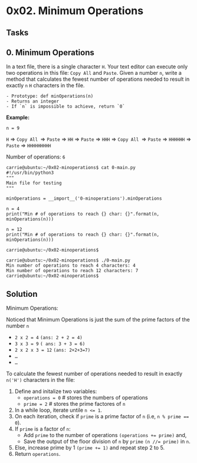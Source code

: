 # 0x02. Minimum Operations


## Tasks

## 0. Minimum Operations
In a text file, there is a single character `H`. Your text editor can execute only two operations in this file: `Copy All` and `Paste`. Given a number `n`, write a method that calculates the fewest number of operations needed to result in exactly `n` `H` characters in the file.

    - Prototype: def minOperations(n)
    - Returns an integer
    - If `n` is impossible to achieve, return `0`

**Example:**

`n = 9`

`H` => `Copy All `=> `Paste` => `HH` => `Paste` => `HHH` => `Copy All `=> `Paste` => `HHHHHH` => `Paste` => `HHHHHHHHH`

Number of operations: `6`

```
carrie@ubuntu:~/0x02-minoperations$ cat 0-main.py
#!/usr/bin/python3
"""
Main file for testing
"""

minOperations = __import__('0-minoperations').minOperations

n = 4
print("Min # of operations to reach {} char: {}".format(n, minOperations(n)))

n = 12
print("Min # of operations to reach {} char: {}".format(n, minOperations(n)))

carrie@ubuntu:~/0x02-minoperations$
```

```
carrie@ubuntu:~/0x02-minoperations$ ./0-main.py
Min number of operations to reach 4 characters: 4
Min number of operations to reach 12 characters: 7
carrie@ubuntu:~/0x02-minoperations$
```

## Solution

Minimum Operations:

Noticed that Minimum Operations is just the sum of the prime factors of the number `n`

- `2 x 2 = 4` `(ans: 2 + 2 = 4)`
- `3 x 3 = 9` `( ans: 3 + 3 = 6)`
- `2 x 2 x 3 = 12` `(ans: 2+2+3=7)`
- `…`
- `…`

To calculate the fewest number of operations needed to result in exactly `n('H')` characters in the file:

1. Define and initalize two variables:
   - `operations = 0` # stores the numbers of operations 
   - `prime = 2`      # stores the prime factores of `n`
2. In a while loop, iterate untile `n <= 1`.
3. On each iteration, check if `prime` is a prime factor of `n` (i.e, `n % prime == 0`).
4. If `prime` is a factor of `n`:
   - Add `prime` to the number of operations `(operations += prime)` and,
   - Save the output of the floor division of `n` by `prime` `(n //= prime)` in `n`.
5. Else, increase prime by 1 `(prime += 1)` and repeat step 2 to 5.
6. Return `operations`.
